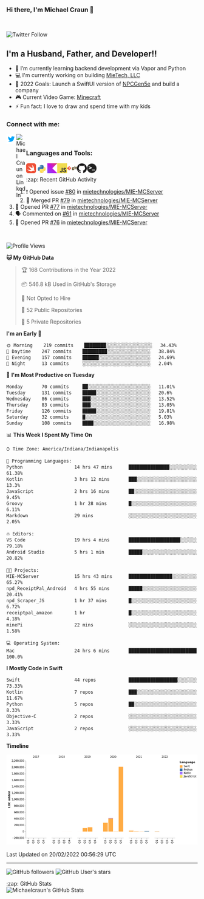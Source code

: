 ### Hi there, I'm Michael Craun 👋 

<br />

![Twitter Follow](https://img.shields.io/twitter/follow/opkurix?style=social)

## I'm a Husband, Father, and Developer!!

- 🌱 I’m currently learning backend development via Vapor and Python
- 💻 I'm currently working on building [MieTech, LLC](https://github.com/mietechnologies)
- 🥅 2022 Goals: Launch a SwiftUI version of [NPCGen5e](https://apps.apple.com/us/app/npcgen5e/id1268363893) and build a company
- 🎮 Current Video Game: [Minecraft](https://minecraft.net)
- ⚡ Fun fact: I love to draw and spend time with my kids

### Connect with me:

[<img align="left" alt="Michael Craun on Twitter" width="26px" src="https://raw.githubusercontent.com/github/explore/80688e429a7d4ef2fca1e82350fe8e3517d3494d/topics/twitter/twitter.png" />][twitter]
[<img align="left" alt="Michael Craun on LinkedIn" width="26px" src="https://cdn.jsdelivr.net/npm/simple-icons@v3/icons/linkedin.svg" />][linkedin]

<br />

### Languages and Tools:

[<img align="left" alt="Swift" width="26px" src="https://raw.githubusercontent.com/github/explore/80688e429a7d4ef2fca1e82350fe8e3517d3494d/topics/swift/swift.png" />][swift]
[<img align="left" alt="Python" width="30px" src="https://raw.githubusercontent.com/github/explore/80688e429a7d4ef2fca1e82350fe8e3517d3494d/topics/python/python.png" />][python]
[<img align="left" alt="Kotlin" width="26px" src="https://raw.githubusercontent.com/github/explore/80688e429a7d4ef2fca1e82350fe8e3517d3494d/topics/kotlin/kotlin.png" />][kotlin]
[<img align="left" alt="JavaScript" width="26px" src="https://raw.githubusercontent.com/github/explore/80688e429a7d4ef2fca1e82350fe8e3517d3494d/topics/javascript/javascript.png" />][javascript]
[<img align="left" alt="Git" width="26px" src="https://raw.githubusercontent.com/github/explore/80688e429a7d4ef2fca1e82350fe8e3517d3494d/topics/git/git.png" />]([])
[<img align="left" alt="GitHub" width="26px" src="https://raw.githubusercontent.com/github/explore/78df643247d429f6cc873026c0622819ad797942/topics/github/github.png" />][github]
[<img align="left" alt="Terminal" width="26px" src="https://raw.githubusercontent.com/github/explore/80688e429a7d4ef2fca1e82350fe8e3517d3494d/topics/terminal/terminal.png" />][terminal]

<br />
<br />

<summary>:zap: Recent GitHub Activity</summary>
  
<!--START_SECTION:activity-->
1. ❗️ Opened issue [#80](https://github.com/mietechnologies/MIE-MCServer/issues/80) in [mietechnologies/MIE-MCServer](https://github.com/mietechnologies/MIE-MCServer)
2. 🎉 Merged PR [#79](https://github.com/mietechnologies/MIE-MCServer/pull/79) in [mietechnologies/MIE-MCServer](https://github.com/mietechnologies/MIE-MCServer)
3. 💪 Opened PR [#77](https://github.com/mietechnologies/MIE-MCServer/pull/77) in [mietechnologies/MIE-MCServer](https://github.com/mietechnologies/MIE-MCServer)
4. 🗣 Commented on [#61](https://github.com/mietechnologies/MIE-MCServer/issues/61) in [mietechnologies/MIE-MCServer](https://github.com/mietechnologies/MIE-MCServer)
5. 💪 Opened PR [#76](https://github.com/mietechnologies/MIE-MCServer/pull/76) in [mietechnologies/MIE-MCServer](https://github.com/mietechnologies/MIE-MCServer)
<!--END_SECTION:activity-->
  
<br />
  
<!--START_SECTION:waka-->
![Profile Views](http://img.shields.io/badge/Profile%20Views-2-blue)

**🐱 My GitHub Data** 

> 🏆 168 Contributions in the Year 2022
 > 
> 📦 546.8 kB Used in GitHub's Storage 
 > 
> 🚫 Not Opted to Hire
 > 
> 📜 52 Public Repositories 
 > 
> 🔑 5 Private Repositories  
 > 
**I'm an Early 🐤** 

```text
🌞 Morning    219 commits    ████████░░░░░░░░░░░░░░░░░   34.43% 
🌆 Daytime    247 commits    █████████░░░░░░░░░░░░░░░░   38.84% 
🌃 Evening    157 commits    ██████░░░░░░░░░░░░░░░░░░░   24.69% 
🌙 Night      13 commits     ░░░░░░░░░░░░░░░░░░░░░░░░░   2.04%

```
📅 **I'm Most Productive on Tuesday** 

```text
Monday       70 commits     ██░░░░░░░░░░░░░░░░░░░░░░░   11.01% 
Tuesday      131 commits    █████░░░░░░░░░░░░░░░░░░░░   20.6% 
Wednesday    86 commits     ███░░░░░░░░░░░░░░░░░░░░░░   13.52% 
Thursday     83 commits     ███░░░░░░░░░░░░░░░░░░░░░░   13.05% 
Friday       126 commits    █████░░░░░░░░░░░░░░░░░░░░   19.81% 
Saturday     32 commits     █░░░░░░░░░░░░░░░░░░░░░░░░   5.03% 
Sunday       108 commits    ████░░░░░░░░░░░░░░░░░░░░░   16.98%

```


📊 **This Week I Spent My Time On** 

```text
⌚︎ Time Zone: America/Indiana/Indianapolis

💬 Programming Languages: 
Python                   14 hrs 47 mins      ███████████████░░░░░░░░░░   61.38% 
Kotlin                   3 hrs 12 mins       ███░░░░░░░░░░░░░░░░░░░░░░   13.3% 
JavaScript               2 hrs 16 mins       ██░░░░░░░░░░░░░░░░░░░░░░░   9.45% 
Groovy                   1 hr 28 mins        █░░░░░░░░░░░░░░░░░░░░░░░░   6.11% 
Markdown                 29 mins             ░░░░░░░░░░░░░░░░░░░░░░░░░   2.05%

🔥 Editors: 
VS Code                  19 hrs 4 mins       ███████████████████░░░░░░   79.18% 
Android Studio           5 hrs 1 min         █████░░░░░░░░░░░░░░░░░░░░   20.82%

🐱‍💻 Projects: 
MIE-MCServer             15 hrs 43 mins      ████████████████░░░░░░░░░   65.27% 
npd_ReceiptPal_Android   4 hrs 55 mins       █████░░░░░░░░░░░░░░░░░░░░   20.41% 
npd_Scraper_JS           1 hr 37 mins        █░░░░░░░░░░░░░░░░░░░░░░░░   6.72% 
receiptpal_amazon        1 hr                █░░░░░░░░░░░░░░░░░░░░░░░░   4.18% 
minePi                   22 mins             ░░░░░░░░░░░░░░░░░░░░░░░░░   1.58%

💻 Operating System: 
Mac                      24 hrs 6 mins       █████████████████████████   100.0%

```

**I Mostly Code in Swift** 

```text
Swift                    44 repos            ██████████████████░░░░░░░   73.33% 
Kotlin                   7 repos             ███░░░░░░░░░░░░░░░░░░░░░░   11.67% 
Python                   5 repos             ██░░░░░░░░░░░░░░░░░░░░░░░   8.33% 
Objective-C              2 repos             ░░░░░░░░░░░░░░░░░░░░░░░░░   3.33% 
JavaScript               2 repos             ░░░░░░░░░░░░░░░░░░░░░░░░░   3.33%

```


**Timeline**

![Chart not found](https://raw.githubusercontent.com/Michaelcraun/Michaelcraun/main/charts/bar_graph.png) 


 Last Updated on 20/02/2022 00:56:29 UTC
<!--END_SECTION:waka-->

---
  
![GitHub followers](https://img.shields.io/github/followers/Michaelcraun?style=social)
![GitHub User's stars](https://img.shields.io/github/stars/Michaelcraun?style=social)
  
<summary>:zap: GitHub Stats</summary>

<img align="left" alt="Michaelcraun's GitHub Stats" src="https://github-readme-stats-8frbydxfs-michaelcraun.vercel.app/api?username=Michaelcraun" />

[twitter]: https://twitter.com/opkurix
[linkedin]: https://linkedin.com/in/michael-craun
[swift]: https://developer.apple.com/swift/
[python]: https://www.python.org
[kotlin]: https://kotlinlang.org
[javascript]: https://www.javascript.com
[github]: https://github.com/
[terminal]: https://en.wikipedia.org/wiki/Terminal_(macOS)
